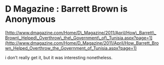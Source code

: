 <!--
id: 12383156117
link: http://tumblr.atmos.org/post/12383156117/d-magazine-barrett-brown-is-anonymous
slug: d-magazine-barrett-brown-is-anonymous
date: Sat Nov 05 2011 13:19:02 GMT-0700 (PDT)
publish: 2011-11-05
tags: 
title: D Magazine : Barrett Brown is Anonymous
-->


D Magazine : Barrett Brown is Anonymous
=======================================

[http://www.dmagazine.com/Home/D\_Magazine/2011/April/How\_Barrett\_Brown\_Helped\_Overthrow\_the\_Government\_of\_Tunisia.aspx?page=1](http://www.dmagazine.com/Home/D_Magazine/2011/April/How_Barrett_Brown_Helped_Overthrow_the_Government_of_Tunisia.aspx?page=1)

i don’t really get it, but it was interesting nonetheless.  

